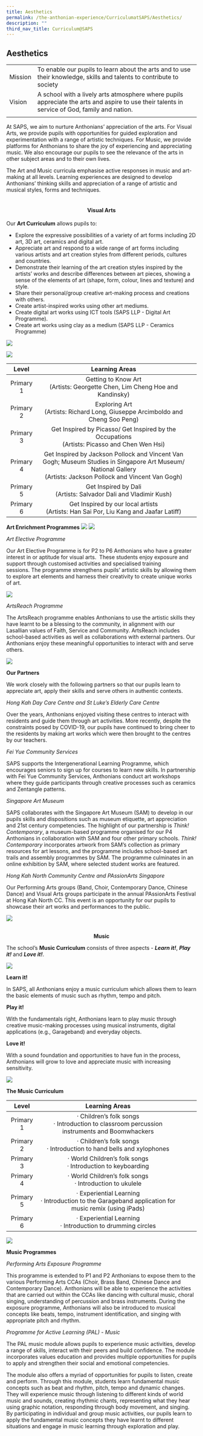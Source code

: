```yaml
---
title: Aesthetics
permalink: /the-anthonian-experience/CurriculumatSAPS/Aesthetics/
description: ""
third_nav_title: Curriculum@SAPS
---
```

## Aesthetics 

|  |  | 
| -------- | -------- | 
| Mission     | To enable our pupils to learn about the arts and to use their knowledge, skills and talents to contribute to society     | 
| Vision     | A school with a lively arts atmosphere where pupils appreciate the arts and aspire to use their talents in service of God, family and nation.     | 
|  |  | 

At SAPS, we aim to nurture Anthonians’ appreciation of the arts. For Visual Arts, we provide pupils with opportunities for guided exploration and experimentation with a range of artistic techniques. For Music, we provide platforms for Anthonians to share the joy of experiencing and appreciating music. We also encourage our pupils to see the relevance of the arts in other subject areas and to their own lives.

The Art and Music curricula emphasise active responses in music and art-making at all levels. Learning experiences are designed to develop Anthonians’ thinking skills and appreciation of a range of artistic and musical styles, forms and techniques.
<br><br>
#### **<center>Visual Arts</center>**

Our **Art Curriculum** allows pupils to:
* Explore the expressive possibilities of a variety of art forms including 2D art, 3D art, ceramics and digital art.
* Appreciate art and respond to a wide range of art forms including various artists and art creation styles from different periods, cultures and countries. 
* Demonstrate their learning of the art creation styles inspired by the artists’ works and describe differences between art pieces, showing a sense of the elements of art (shape, form, colour, lines and texture) and style.
* Share their personal/group creative art-making process and creations with others.
* Create artist-inspired works using other art mediums.
* Create digital art works using ICT tools (SAPS LLP - Digital Art Programme).
* Create art works using clay as a medium (SAPS LLP - Ceramics Programme)

![](/images/image%20(2).jpg)

![](/images/image%20(3).jpg)

|   Level   |                                                                         Learning Areas                                                                         |     |
|:---------:|:--------------------------------------------------------------------------------------------------------------------------------------------------------------:|--------|
| Primary 1 | Getting to Know Art <br>(Artists: Georgette Chen, Lim Cheng Hoe and Kandinsky)                                                                                     |  |    
| Primary 2 | Exploring Art <br>(Artists: Richard Long, Giuseppe Arcimboldo and Cheng Soo Peng)                                                                                  |     |
| Primary 3 | Get Inspired by Picasso/ Get Inspired by the Occupations <br>(Artists: Picasso and Chen Wen Hsi)                                                                   |   |
| Primary 4 | Get Inspired by Jackson Pollock and Vincent Van Gogh; Museum Studies in Singapore Art Museum/ National Gallery <br>(Artists: Jackson Pollock and Vincent Van Gogh) |     |
| Primary 5 | Get Inspired by Dali <br>(Artists: Salvador Dali and Vladimir Kush)                                                                                                |   |
| Primary 6 | Get Inspired by our local artists <br>(Artists: Han Sai Por, Liu Kang and Jaafar Latiff)                                                                           |     |

**Art Enrichment Programmes**
![](/images/visualart.png)
![](/images/image%20(3).png)

_Art Elective Programme_

Our Art Elective Programme is for P2 to P6 Anthonians who have a greater interest in or aptitude for visual arts.  These students enjoy exposure and support through customised activities and specialised training sessions. The programme strengthens pupils’ artistic skills by allowing them to explore art elements and harness their creativity to create unique works of art.

![](/images/image%20(5).png)

_ArtsReach Programme_

The ArtsReach programme enables Anthonians to use the artistic skills they have learnt to be a blessing to the community, in alignment with our Lasallian values of Faith, Service and Community. ArtsReach includes school-based activities as well as collaborations with external partners. Our Anthonians enjoy these meaningful opportunities to interact with and serve others.

![](/images/image%20(1).png)

**Our Partners**

We work closely with the following partners so that our pupils learn to appreciate art, apply their skills and serve others in authentic contexts.

_Hong Kah Day Care Centre and St Luke’s Elderly Care Centre_

Over the years, Anthonians enjoyed visiting these centres to interact with residents and guide them through art activities. More recently, despite the constraints posed by COVID-19, our pupils have continued to bring cheer to the residents by making art works which were then brought to the centres by our teachers.  

_Fei Yue Community Services_

SAPS supports the Intergenerational Learning Programme, which encourages seniors to sign up for courses to learn new skills. In partnership with Fei Yue Community Services, Anthonians conduct art workshops where they guide participants through creative processes such as ceramics and Zentangle patterns.

_Singapore Art Museum_

SAPS collaborates with the Singapore Art Museum (SAM) to develop in our pupils skills and dispositions such as museum etiquette, art appreciation and 21st century competencies. The highlight of our partnership is _Think! Contemporary_, a museum-based programme organised for our P4 Anthonians in collaboration with SAM and four other primary schools. _Think! Contemporary_ incorporates artwork from SAM’s collection as primary resources for art lessons, and the programme includes school-based art trails and assembly programmes by SAM. The programme culminates in an online exhibition by SAM, where selected student works are featured.

_Hong Kah North Community Centre and PAssionArts Singapore_

Our Performing Arts groups (Band, Choir, Contemporary Dance, Chinese Dance) and Visual Arts groups participate in the annual PAssionArts Festival at Hong Kah North CC. This event is an opportunity for our pupils to showcase their art works and performances to the public.

![](/images/image.jpg)
<br><br>
**<center>Music</center>**

The school’s **Music Curriculum** consists of three aspects - **_Learn it!_**, **_Play it!_** and **_Love it!_**.

![](/images/Music%20Art%2021.jpeg)

**Learn it!**

In SAPS, all Anthonians enjoy a music curriculum which allows them to learn the basic elements of music such as rhythm, tempo and pitch.

**Play it!**

With the fundamentals right, Anthonians learn to play music through creative music-making processes using musical instruments, digital applications (e.g., Garageband) and everyday objects.

**Love it!**

With a sound foundation and opportunities to have fun in the process, Anthonians will grow to love and appreciate music with increasing sensitivity.

![](/images/musicart2.jpg)

**The Music Curriculum**

|   Level   |                                                 Learning Areas                                                 |   |   |   |
|:---------:|:--------------------------------------------------------------------------------------------------------------:|---|---|---|
| Primary 1 | ·       Children’s folk songs <br>·       Introduction to classroom percussion instruments and Boomwhackers        |   |   |   |
| Primary 2 | ·       Children’s folk songs <br>·       Introduction to hand bells and xylophones                                |   |   |   |
| Primary 3 | ·       World Children’s folk songs<br> ·       Introduction to keyboarding                                        |   |   |   |
| Primary 4 | ·       World Children’s folk songs <br>·       Introduction to ukulele                                            |   |   |   |
| Primary 5 | ·       Experiential Learning<br> ·       Introduction to the Garageband application for music remix (using iPads) |   |   |   |
| Primary 6 | ·       Experiential Learning<br> ·       Introduction to drumming circles                                         |   |   |   |

![](/images/Music%20Art%2026.jpeg)

**Music Programmes**

_Performing Arts Exposure Programme_

This programme is extended to P1 and P2 Anthonians to expose them to the various Performing Arts CCAs (Choir, Brass Band, Chinese Dance and Contemporary Dance). Anthonians will be able to experience the activities that are carried out within the CCAs like dancing with cultural music, choral singing, understanding of percussion and brass instruments. During the exposure programme, Anthonians will also be introduced to musical concepts like beats, tempo, instrument identification, and singing with appropriate pitch and rhythm.

_Programme for Active Learning (PAL) - Music_

The PAL music module allows pupils to experience music activities, develop a range of skills, interact with their peers and build confidence. The module incorporates values education and provides multiple opportunities for pupils to apply and strengthen their social and emotional competencies.

The module also offers a myriad of opportunities for pupils to listen, create and perform. Through this module, students learn fundamental music concepts such as beat and rhythm, pitch, tempo and dynamic changes. They will experience music through listening to different kinds of world music and sounds, creating rhythmic chants, representing what they hear using graphic notation, responding through body movement, and singing. By participating in individual and group music activities, our pupils learn to apply the fundamental music concepts they have learnt to different situations and engage in music learning through exploration and play.